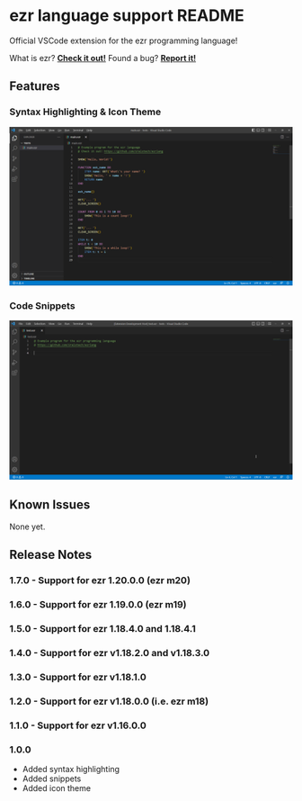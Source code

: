 # ezr language support README
Official VSCode extension for the ezr programming language!

What is ezr? [**Check it out!**](https://github.com/Uralstech/ezrlang)
Found a bug? [**Report it!**](https://github.com/Uralstech/ezr-language-support/issues)

## Features

### **Syntax Highlighting & Icon Theme**
![Syntax](./graphics/Syntax.png)
### **Code Snippets**
![Snippets](./graphics/Snippets.gif)

## Known Issues
None yet.

## Release Notes

### 1.7.0 - Support for ezr 1.20.0.0 (ezr m20)

### 1.6.0 - Support for ezr 1.19.0.0 (ezr m19)

### 1.5.0 - Support for ezr 1.18.4.0 and 1.18.4.1

### 1.4.0 - Support for ezr v1.18.2.0 and v1.18.3.0

### 1.3.0 - Support for ezr v1.18.1.0

### 1.2.0 - Support for ezr v1.18.0.0 (i.e. ezr m18)

### 1.1.0 - Support for ezr v1.16.0.0

### 1.0.0
- Added syntax highlighting
- Added snippets
- Added icon theme